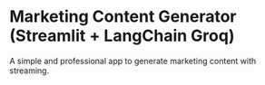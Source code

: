 # Marketing Content Generator (Streamlit + LangChain Groq)

A simple and professional app to generate marketing content with streaming.
